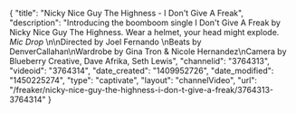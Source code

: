 {
    "title": "Nicky Nice Guy The Highness - I Don't Give A Freak",
    "description": "Introducing the boomboom single I Don't Give A Freak by Nicky Nice Guy The Highness. Wear a helmet, your head might explode. *Mic Drop* \n\nDirected by Joel Fernando \nBeats by DenverCallahan\nWardrobe by Gina Tron & Nicole Hernandez\nCamera by Blueberry Creative, Dave Afrika, Seth Lewis",
    "channelid": "3764313",
    "videoid": "3764314",
    "date_created": "1409952726",
    "date_modified": "1450225274",
    "type": "captivate",
    "layout": "channelVideo",
    "url": "\/freaker\/nicky-nice-guy-the-highness-i-don-t-give-a-freak\/3764313-3764314"
}